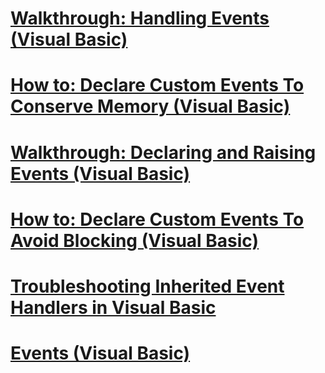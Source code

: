 # [Walkthrough: Handling Events (Visual Basic)](walkthrough-handling-events.md)
# [How to: Declare Custom Events To Conserve Memory (Visual Basic)](how-to-declare-custom-events-to-conserve-memory.md)
# [Walkthrough: Declaring and Raising Events (Visual Basic)](walkthrough-declaring-and-raising-events.md)
# [How to: Declare Custom Events To Avoid Blocking (Visual Basic)](how-to-declare-custom-events-to-avoid-blocking.md)
# [Troubleshooting Inherited Event Handlers in Visual Basic](troubleshooting-inherited-event-handlers.md)
# [Events (Visual Basic)](events.md)
